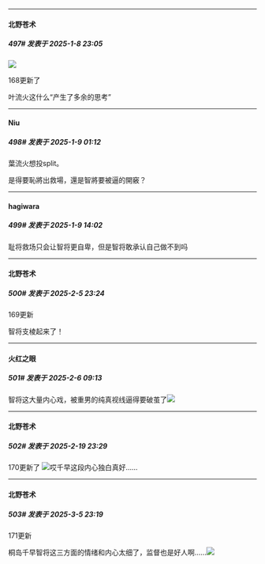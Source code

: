 ﻿
*****

####  北野苍术  
##### 497#       发表于 2025-1-8 23:05

<img src="https://static.saraba1st.com/image/smiley/face2017/037.png" referrerpolicy="no-referrer">

168更新了

叶流火这什么“产生了多余的思考”


*****

####  Niu  
##### 498#       发表于 2025-1-9 01:12

葉流火想投split。

是得要恥將出救場，還是智將要被逼的開竅？


*****

####  hagiwara  
##### 499#       发表于 2025-1-9 14:02

耻将救场只会让智将更自卑，但是智将敢承认自己做不到吗

*****

####  北野苍术  
##### 500#       发表于 2025-2-5 23:24

169更新

智将支棱起来了！


*****

####  火红之眼  
##### 501#       发表于 2025-2-6 09:13

智将这大量内心戏，被重男的纯真视线逼得要破茧了<img src="https://static.saraba1st.com/image/smiley/face2017/072.png" referrerpolicy="no-referrer">

*****

####  北野苍术  
##### 502#       发表于 2025-2-19 23:29

170更新了
<img src="https://static.saraba1st.com/image/smiley/face2017/139.png" referrerpolicy="no-referrer">哎千早这段内心独白真好……

*****

####  北野苍术  
##### 503#       发表于 2025-3-5 23:19

171更新

桐岛千早智将这三方面的情绪和内心太细了，监督也是好人啊……<img src="https://static.saraba1st.com/image/smiley/face2017/139.png" referrerpolicy="no-referrer">

